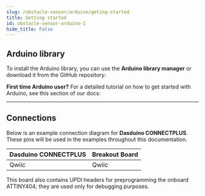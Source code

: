 ```yaml
---
slug: /obstacle-sensor/arduino/geting-started 
title: Getting started
id: obstacle-sensor-arduino-1 
hide_title: False
---
```


## Arduino library 

To install the Arduino library, you can use the **Arduino library manager** or download it from the GitHub repository:
<QuickLink  
  title="Soldered-Obstacle-Sensor-Arduino-Library"  
  description="Library for Qwiic IR Obstacle Sensor board."  
  url="https://github.com/SolderedElectronics/Soldered-Obstacle-Sensor-Arduino-Library"  
/> 

<InfoBox>

**First time Arduino user?** For a detailed tutorial on how to get started with Arduino, see this section of our docs:

<QuickLink  
  title="Getting started with Arduino"  
  description="A full, comprehensive tutorial on how to fully set up and upload code for the first time on an Arduino board, from scratch!"  
  url="#"  
/>  

</InfoBox>

---

## Connections 

Below is an example connection diagram for **Dasduino CONNECTPLUS**. These pins will be used in the examples throughout this documentation.

| **Dasduino CONNECTPLUS** | **Breakout Board** |
| ------------------------ | ------------------ |
| Qwiic                    | Qwiic              |

<InfoBox> This board also contains UPDI headers for preprogramming the onboard ATTINY404; they are used only for debugging purposes. </InfoBox>